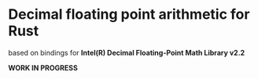 # Decimal floating point arithmetic for Rust

based on bindings for **Intel(R) Decimal Floating-Point Math Library v2.2**

**WORK IN PROGRESS**
